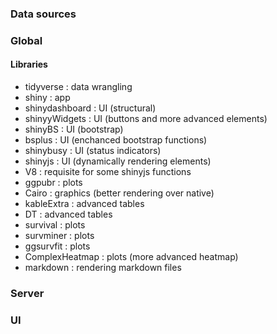 ### Data sources


### Global

#### Libraries

- tidyverse : data wrangling
- shiny : app
- shinydashboard : UI (structural)
- shinyyWidgets : UI (buttons and more advanced elements)
- shinyBS : UI (bootstrap)
- bsplus : UI (enchanced bootstrap functions)
- shinybusy : UI (status indicators)
- shinyjs : UI (dynamically rendering elements)
- V8 : requisite for some shinyjs functions
- ggpubr : plots
- Cairo : graphics (better rendering over native)
- kableExtra : advanced tables
- DT : advanced tables
- survival : plots
- survminer : plots
- ggsurvfit : plots
- ComplexHeatmap : plots (more advanced heatmap)
- markdown : rendering markdown files

### Server


### UI

